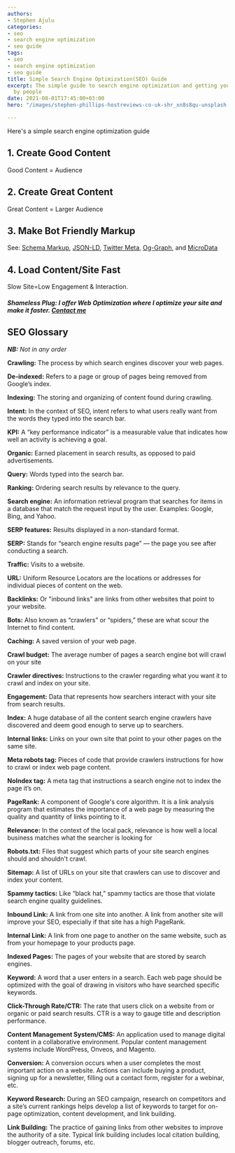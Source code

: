 ```yaml
---
authors:
- Stephen Ajulu
categories:
- seo
- search engine optimization
- seo guide
tags:
- seo
- search engine optimization
- seo guide
title: Simple Search Engine Optimization(SEO) Guide
excerpt: The simple guide to search engine optimization and getting your page seen
  by people
date: 2021-08-01T17:45:00+03:00
hero: "/images/stephen-phillips-hostreviews-co-uk-shr_xn8s8qu-unsplash.jpg"

---
```

Here's a simple search engine optimization guide

## 1. Create Good Content

Good Content = Audience

## 2. Create Great Content

Great Content = Larger Audience

## 3. Make Bot Friendly Markup

See: [Schema Markup](https://schema.org/docs/schemas.html), [JSON-LD](https://json-ld.org/), [Twitter Meta](https://developer.twitter.com/en/docs/twitter-for-websites/cards/overview/markup), [Og-Graph](https://ogp.me/), and [MicroData](https://www.w3.org/TR/microdata/)

## 4. Load Content/Site Fast

Slow Site=Low Engagement & Interaction.

##### **Shameless Plug**: I offer Web Optimization where I optimize your site and make it faster. [**Contact me**](mailto:alunje73@gmail.com?subject=Web%20Optimization&body=Site%3A%0D%0AHost%3A%0D%0APlatform%2FProgramming%20Language%3A%0D%0ABody%3A)

## **SEO Glossary**

**_NB:_** _Not in any order_

**Crawling:** The process by which search engines discover your web pages.

**De-indexed:** Refers to a page or group of pages being removed from Google’s index.

**Indexing:** The storing and organizing of content found during crawling.

**Intent:** In the context of SEO, intent refers to what users really want from the words they typed into the search bar.

**KPI:** A “key performance indicator” is a measurable value that indicates how well an activity is achieving a goal.

**Organic:** Earned placement in search results, as opposed to paid advertisements.

**Query:** Words typed into the search bar.

**Ranking:** Ordering search results by relevance to the query.

**Search engine:** An information retrieval program that searches for items in a database that match the request input by the user. Examples: Google, Bing, and Yahoo.

**SERP features:** Results displayed in a non-standard format.

**SERP:** Stands for “search engine results page” — the page you see after conducting a search.

**Traffic:** Visits to a website.

**URL:** Uniform Resource Locators are the locations or addresses for individual pieces of content on the web.

**Backlinks:** Or "inbound links" are links from other websites that point to your website.

**Bots:** Also known as “crawlers” or “spiders,” these are what scour the Internet to find content.

**Caching:** A saved version of your web page.

**Crawl budget:** The average number of pages a search engine bot will crawl on your site

**Crawler directives:** Instructions to the crawler regarding what you want it to crawl and index on your site.

**Engagement:** Data that represents how searchers interact with your site from search results.

**Index:** A huge database of all the content search engine crawlers have discovered and deem good enough to serve up to searchers.

**Internal links:** Links on your own site that point to your other pages on the same site.

**Meta robots tag:** Pieces of code that provide crawlers instructions for how to crawl or index web page content.

**NoIndex tag:** A meta tag that instructions a search engine not to index the page it’s on.

**PageRank:** A component of Google's core algorithm. It is a link analysis program that estimates the importance of a web page by measuring the quality and quantity of links pointing to it.

**Relevance:** In the context of the local pack, relevance is how well a local business matches what the searcher is looking for

**Robots.txt:** Files that suggest which parts of your site search engines should and shouldn't crawl.

**Sitemap:** A list of URLs on your site that crawlers can use to discover and index your content.

**Spammy tactics:** Like “black hat,” spammy tactics are those that violate search engine quality guidelines.

**Inbound Link:** A link from one site into another. A link from another site will improve your SEO, especially if that site has a high PageRank.

**Internal Link:** A link from one page to another on the same website, such as from your homepage to your products page.

**Indexed Pages:** The pages of your website that are stored by search engines.

**Keyword:** A word that a user enters in a search. Each web page should be optimized with the goal of drawing in visitors who have searched specific keywords.

**Click-Through Rate/CTR:** The rate that users click on a website from or organic or paid search results. CTR is a way to gauge title and description performance.

**Content Management System/CMS:** An application used to manage digital content in a collaborative environment. Popular content management systems include WordPress, Onveos, and Magento.

**Conversion:** A conversion occurs when a user completes the most important action on a website. Actions can include buying a product, signing up for a newsletter, filling out a contact form, register for a webinar, etc.

**Keyword Research:** During an SEO campaign, research on competitors and a site’s current rankings helps develop a list of keywords to target for on-page optimization, content development, and link building.

**Link Building:** The practice of gaining links from other websites to improve the authority of a site. Typical link building includes local citation building, blogger outreach, forums, etc.
